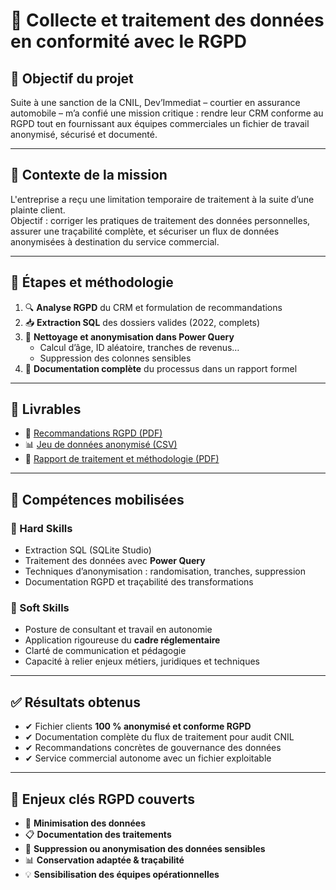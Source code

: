 # 🔐 Collecte et traitement des données en conformité avec le RGPD

## 🎯 Objectif du projet

Suite à une sanction de la CNIL, Dev’Immediat – courtier en assurance automobile – m’a confié une mission critique : rendre leur CRM conforme au RGPD tout en fournissant aux équipes commerciales un fichier de travail anonymisé, sécurisé et documenté.

---

## 🏢 Contexte de la mission

L'entreprise a reçu une limitation temporaire de traitement à la suite d’une plainte client.  
Objectif : corriger les pratiques de traitement des données personnelles, assurer une traçabilité complète, et sécuriser un flux de données anonymisées à destination du service commercial.

---

## 🧩 Étapes et méthodologie

1. 🔍 **Analyse RGPD** du CRM et formulation de recommandations
2. 📥 **Extraction SQL** des dossiers valides (2022, complets)
3. 🧹 **Nettoyage et anonymisation dans Power Query**
   - Calcul d’âge, ID aléatoire, tranches de revenus…
   - Suppression des colonnes sensibles
4. 🧾 **Documentation complète** du processus dans un rapport formel

---

## 📁 Livrables

- 📄 [Recommandations RGPD (PDF)](./Vatin_Antoine_1_recommandations-012025.pdf)
- 📊 [Jeu de données anonymisé (CSV)](./Vatin_Antoine_2_donnees_012025.csv)
- 🧾 [Rapport de traitement et méthodologie (PDF)](./Vatin_Antoine_3_rapport_012025.pdf)

---

## 🧠 Compétences mobilisées

### 🔧 Hard Skills

- Extraction SQL (SQLite Studio)
- Traitement des données avec **Power Query**
- Techniques d’anonymisation : randomisation, tranches, suppression
- Documentation RGPD et traçabilité des transformations

### 🤝 Soft Skills

- Posture de consultant et travail en autonomie
- Application rigoureuse du **cadre réglementaire**
- Clarté de communication et pédagogie
- Capacité à relier enjeux métiers, juridiques et techniques

---

## ✅ Résultats obtenus

- ✔ Fichier clients **100 % anonymisé et conforme RGPD**
- ✔ Documentation complète du flux de traitement pour audit CNIL
- ✔ Recommandations concrètes de gouvernance des données
- ✔ Service commercial autonome avec un fichier exploitable

---

## 🧭 Enjeux clés RGPD couverts

- 🔐 **Minimisation des données**
- 📋 **Documentation des traitements**
- 🧹 **Suppression ou anonymisation des données sensibles**
- 📊 **Conservation adaptée & traçabilité**
- 💡 **Sensibilisation des équipes opérationnelles**

